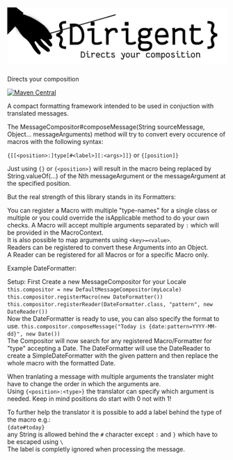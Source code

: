 ![Dirigent](https://github.com/CubeEngine/Dirigent/blob/master/Dirigent.png?raw=true)
=================

Directs your composition

[![Maven Central](https://maven-badges.herokuapp.com/maven-central/de.cubeisland.engine/messagecompositor/badge.svg?style=flat)](https://maven-badges.herokuapp.com/maven-central/de.cubeisland.engine/messagecompositor)

A compact formatting framework intended to be used in conjuction with translated messages.

The MessageCompositor#composeMessage(String sourceMessage, Object... messageArguments) method will try to convert every occurence of macros with the following syntax:

 ```{[[<position>:]type[#<label>][:<args>]]}``` or ```{[position]}```

Just using ```{}``` or ```{<position>}``` will result in the macro being replaced by String.valueOf(...) of the Nth messageArgument or the messageArgument at the specified position.

But the real strength of this library stands in its Formatters:

You can register a Macro with multiple "type-names" for a single class or multiple or you could override the isApplicable method to do your own checks.
A Macro will accept multiple arguments separated by `:` which will be provided in the MacroContext.  
It is also possible to map arguments using `<key>=<value>`.  
Readers can be registered to convert these Arguments into an Object.  
A Reader can be registered for all Macros or for a specific Macro only.

Example DateFormatter:

Setup:
First Create a new MessageCompositor for your Locale  
```this.compositor = new DefaultMessageCompositor(myLocale)```    
```this.compositor.registerMacro(new DateFormatter())```  
```this.compositor.registerReader(DateFormatter.class, "pattern", new DateReader())```  
Now the DateFormatter is ready to use, you can also specify the format to use.
```this.compositor.composeMessage("Today is {date:pattern=YYYY-MM-dd}", new Date())```  
The Compositor will now search for any registered Macro/Formatter for "type" accepting a Date.
The DateFormatter will use the DateReader to create a SimpleDateFormatter with the given pattern and then replace the whole macro with the formatted Date.  
   
When tranlating a message with multiple arguments the translater might have to change the order in which the arguments are.  
Using ```{<position>:<type>}``` the translator can specify which argument is needed. Keep in mind positions do start with 0 not with 1!

To further help the translator it is possible to add a label behind the type of the macro e.g.:  
```{date#today}```   
any String is allowed behind the `#` character except `:` and `}` which have to be escaped using `\`  
The label is completly ignored when processing the message.
